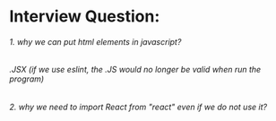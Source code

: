 # Interview Question:


###### 1. why we can put html elements in javascript?
######  .JSX (if we use eslint, the .JS would no longer be valid when run the program)

###### 2. why we need to import React from "react" even if we do not use it?
###### 

